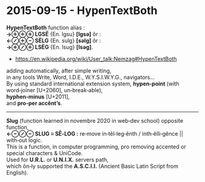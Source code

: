 # 2015-09-15 - HypenTextBoth
**HypenTextBoth** function alias :  
**→⊕⊕⊕ LGSË** {En. lgsu} **[lɡsə]** ôr :  
**←⊘⊕⊖ SËLG** {En. sulg} **[səlɡ]** ôr :  
**→⊕⊘⊕ LSËG** {En. lsug} **[lsəɡ]**.
- https://en.wikipedia.org/wiki/User_talk:Nemzag#HypenTextBoth

adding automatically, after simple writing,  
in any tools Write, Word, I.D.E., W.Y.S.I.W.Y.G., navigators…  
By using standard international extension system,
**hypen‑point** (with word‑joiner [U+2060], un‑break‑able),  
**hyphen‑minus** [U+2011],  
and **pro‑per accênt’s**.

<hr>

**Slug** (function learned in novembre 2020 in web‑dev school) opposite function,  
**←⊖⊘⊖ SLUG ≡ SÊ‑LOG :** re‑move in‑têl‑leg‑ênth / inth‑êlli‑gênce || with‑out logic.  
This is a function, in computer programming, pro removing accented or special characters & UniCode.  
Used for **U.R.L.** or **U.N.I.X.** servers path,  
which ôn‑ly supported the **A.S.C.I.I.** (Ancient Basic Latin Script from English).
